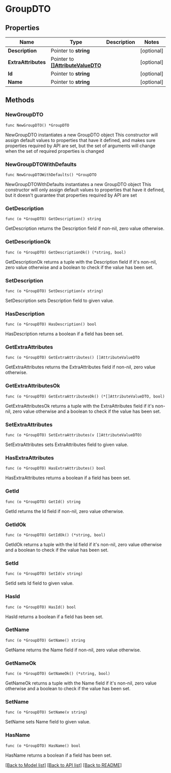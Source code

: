 # GroupDTO

## Properties

Name | Type | Description | Notes
------------ | ------------- | ------------- | -------------
**Description** | Pointer to **string** |  | [optional] 
**ExtraAttributes** | Pointer to [**[]AttributeValueDTO**](AttributeValueDTO.md) |  | [optional] 
**Id** | Pointer to **string** |  | [optional] 
**Name** | Pointer to **string** |  | [optional] 

## Methods

### NewGroupDTO

`func NewGroupDTO() *GroupDTO`

NewGroupDTO instantiates a new GroupDTO object
This constructor will assign default values to properties that have it defined,
and makes sure properties required by API are set, but the set of arguments
will change when the set of required properties is changed

### NewGroupDTOWithDefaults

`func NewGroupDTOWithDefaults() *GroupDTO`

NewGroupDTOWithDefaults instantiates a new GroupDTO object
This constructor will only assign default values to properties that have it defined,
but it doesn't guarantee that properties required by API are set

### GetDescription

`func (o *GroupDTO) GetDescription() string`

GetDescription returns the Description field if non-nil, zero value otherwise.

### GetDescriptionOk

`func (o *GroupDTO) GetDescriptionOk() (*string, bool)`

GetDescriptionOk returns a tuple with the Description field if it's non-nil, zero value otherwise
and a boolean to check if the value has been set.

### SetDescription

`func (o *GroupDTO) SetDescription(v string)`

SetDescription sets Description field to given value.

### HasDescription

`func (o *GroupDTO) HasDescription() bool`

HasDescription returns a boolean if a field has been set.

### GetExtraAttributes

`func (o *GroupDTO) GetExtraAttributes() []AttributeValueDTO`

GetExtraAttributes returns the ExtraAttributes field if non-nil, zero value otherwise.

### GetExtraAttributesOk

`func (o *GroupDTO) GetExtraAttributesOk() (*[]AttributeValueDTO, bool)`

GetExtraAttributesOk returns a tuple with the ExtraAttributes field if it's non-nil, zero value otherwise
and a boolean to check if the value has been set.

### SetExtraAttributes

`func (o *GroupDTO) SetExtraAttributes(v []AttributeValueDTO)`

SetExtraAttributes sets ExtraAttributes field to given value.

### HasExtraAttributes

`func (o *GroupDTO) HasExtraAttributes() bool`

HasExtraAttributes returns a boolean if a field has been set.

### GetId

`func (o *GroupDTO) GetId() string`

GetId returns the Id field if non-nil, zero value otherwise.

### GetIdOk

`func (o *GroupDTO) GetIdOk() (*string, bool)`

GetIdOk returns a tuple with the Id field if it's non-nil, zero value otherwise
and a boolean to check if the value has been set.

### SetId

`func (o *GroupDTO) SetId(v string)`

SetId sets Id field to given value.

### HasId

`func (o *GroupDTO) HasId() bool`

HasId returns a boolean if a field has been set.

### GetName

`func (o *GroupDTO) GetName() string`

GetName returns the Name field if non-nil, zero value otherwise.

### GetNameOk

`func (o *GroupDTO) GetNameOk() (*string, bool)`

GetNameOk returns a tuple with the Name field if it's non-nil, zero value otherwise
and a boolean to check if the value has been set.

### SetName

`func (o *GroupDTO) SetName(v string)`

SetName sets Name field to given value.

### HasName

`func (o *GroupDTO) HasName() bool`

HasName returns a boolean if a field has been set.


[[Back to Model list]](../README.md#documentation-for-models) [[Back to API list]](../README.md#documentation-for-api-endpoints) [[Back to README]](../README.md)



